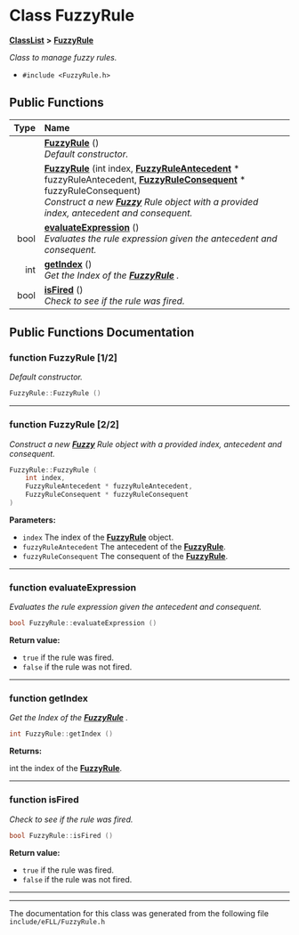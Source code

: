 

# Class FuzzyRule



[**ClassList**](annotated.md) **>** [**FuzzyRule**](class_fuzzy_rule.md)



_Class to manage fuzzy rules._ 

* `#include <FuzzyRule.h>`





































## Public Functions

| Type | Name |
| ---: | :--- |
|   | [**FuzzyRule**](#function-fuzzyrule-12) () <br>_Default constructor._  |
|   | [**FuzzyRule**](#function-fuzzyrule-22) (int index, [**FuzzyRuleAntecedent**](class_fuzzy_rule_antecedent.md) \* fuzzyRuleAntecedent, [**FuzzyRuleConsequent**](class_fuzzy_rule_consequent.md) \* fuzzyRuleConsequent) <br>_Construct a new_ [_**Fuzzy**_](class_fuzzy.md) _Rule object with a provided index, antecedent and consequent._ |
|  bool | [**evaluateExpression**](#function-evaluateexpression) () <br>_Evaluates the rule expression given the antecedent and consequent._  |
|  int | [**getIndex**](#function-getindex) () <br>_Get the Index of the_ [_**FuzzyRule**_](class_fuzzy_rule.md) _._ |
|  bool | [**isFired**](#function-isfired) () <br>_Check to see if the rule was fired._  |




























## Public Functions Documentation




### function FuzzyRule [1/2]

_Default constructor._ 
```C++
FuzzyRule::FuzzyRule () 
```




<hr>



### function FuzzyRule [2/2]

_Construct a new_ [_**Fuzzy**_](class_fuzzy.md) _Rule object with a provided index, antecedent and consequent._
```C++
FuzzyRule::FuzzyRule (
    int index,
    FuzzyRuleAntecedent * fuzzyRuleAntecedent,
    FuzzyRuleConsequent * fuzzyRuleConsequent
) 
```





**Parameters:**


* `index` The index of the [**FuzzyRule**](class_fuzzy_rule.md) object. 
* `fuzzyRuleAntecedent` The antecedent of the [**FuzzyRule**](class_fuzzy_rule.md). 
* `fuzzyRuleConsequent` The consequent of the [**FuzzyRule**](class_fuzzy_rule.md). 




        

<hr>



### function evaluateExpression 

_Evaluates the rule expression given the antecedent and consequent._ 
```C++
bool FuzzyRule::evaluateExpression () 
```





**Return value:**


* `true` if the rule was fired. 
* `false` if the rule was not fired. 




        

<hr>



### function getIndex 

_Get the Index of the_ [_**FuzzyRule**_](class_fuzzy_rule.md) _._
```C++
int FuzzyRule::getIndex () 
```





**Returns:**

int the index of the [**FuzzyRule**](class_fuzzy_rule.md). 





        

<hr>



### function isFired 

_Check to see if the rule was fired._ 
```C++
bool FuzzyRule::isFired () 
```





**Return value:**


* `true` if the rule was fired. 
* `false` if the rule was not fired. 




        

<hr>

------------------------------
The documentation for this class was generated from the following file `include/eFLL/FuzzyRule.h`

